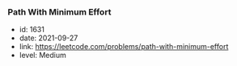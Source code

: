### Path With Minimum Effort

* id: 1631
* date: 2021-09-27
* link: https://leetcode.com/problems/path-with-minimum-effort
* level: Medium
